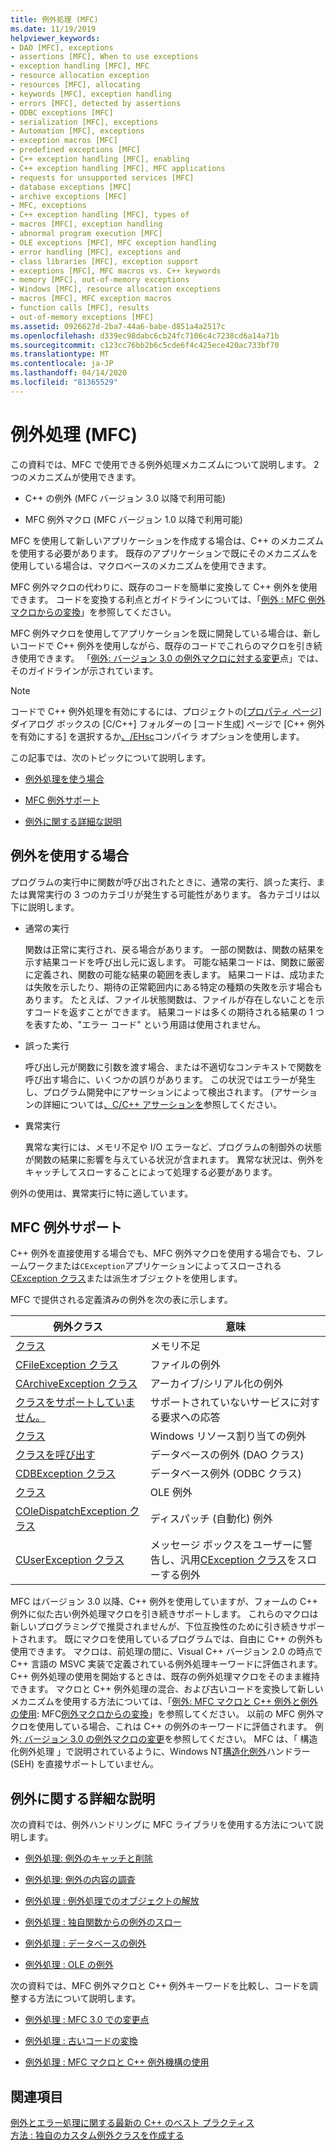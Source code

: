 ```yaml
---
title: 例外処理 (MFC)
ms.date: 11/19/2019
helpviewer_keywords:
- DAO [MFC], exceptions
- assertions [MFC], When to use exceptions
- exception handling [MFC], MFC
- resource allocation exception
- resources [MFC], allocating
- keywords [MFC], exception handling
- errors [MFC], detected by assertions
- ODBC exceptions [MFC]
- serialization [MFC], exceptions
- Automation [MFC], exceptions
- exception macros [MFC]
- predefined exceptions [MFC]
- C++ exception handling [MFC], enabling
- C++ exception handling [MFC], MFC applications
- requests for unsupported services [MFC]
- database exceptions [MFC]
- archive exceptions [MFC]
- MFC, exceptions
- C++ exception handling [MFC], types of
- macros [MFC], exception handling
- abnormal program execution [MFC]
- OLE exceptions [MFC], MFC exception handling
- error handling [MFC], exceptions and
- class libraries [MFC], exception support
- exceptions [MFC], MFC macros vs. C++ keywords
- memory [MFC], out-of-memory exceptions
- Windows [MFC], resource allocation exceptions
- macros [MFC], MFC exception macros
- function calls [MFC], results
- out-of-memory exceptions [MFC]
ms.assetid: 0926627d-2ba7-44a6-babe-d851a4a2517c
ms.openlocfilehash: d339ec98dabc6cb24fc7106c4c7238cd6a14a71b
ms.sourcegitcommit: c123cc76bb2b6c5cde6f4c425ece420ac733bf70
ms.translationtype: MT
ms.contentlocale: ja-JP
ms.lasthandoff: 04/14/2020
ms.locfileid: "81365529"
---
```

# <a name="exception-handling-in-mfc"></a>例外処理 (MFC)

この資料では、MFC で使用できる例外処理メカニズムについて説明します。 2 つのメカニズムが使用できます。

- C++ の例外 (MFC バージョン 3.0 以降で利用可能)

- MFC 例外マクロ (MFC バージョン 1.0 以降で利用可能)

MFC を使用して新しいアプリケーションを作成する場合は、C++ のメカニズムを使用する必要があります。 既存のアプリケーションで既にそのメカニズムを使用している場合は、マクロベースのメカニズムを使用できます。

MFC 例外マクロの代わりに、既存のコードを簡単に変換して C++ 例外を使用できます。 コードを変換する利点とガイドラインについては、「[例外 : MFC 例外マクロからの変換](../mfc/exceptions-converting-from-mfc-exception-macros.md)」を参照してください。

MFC 例外マクロを使用してアプリケーションを既に開発している場合は、新しいコードで C++ 例外を使用しながら、既存のコードでこれらのマクロを引き続き使用できます。 「[例外: バージョン 3.0 の例外マクロに対する変更](../mfc/exceptions-changes-to-exception-macros-in-version-3-0.md)点」では、そのガイドラインが示されています。

> [!NOTE]
> コードで C++ 例外処理を有効にするには、プロジェクトの[[プロパティ ページ](../build/reference/property-pages-visual-cpp.md)] ダイアログ ボックスの [C/C++] フォルダーの [コード生成] ページで [C++ 例外を有効にする] を選択するか[、/EHsc](../build/reference/eh-exception-handling-model.md)コンパイラ オプションを使用します。

この記事では、次のトピックについて説明します。

- [例外処理を使う場合](#_core_when_to_use_exceptions)

- [MFC 例外サポート](#_core_mfc_exception_support)

- [例外に関する詳細な説明](#_core_further_reading_about_exceptions)

## <a name="when-to-use-exceptions"></a><a name="_core_when_to_use_exceptions"></a>例外を使用する場合

プログラムの実行中に関数が呼び出されたときに、通常の実行、誤った実行、または異常実行の 3 つのカテゴリが発生する可能性があります。 各カテゴリは以下に説明します。

- 通常の実行

   関数は正常に実行され、戻る場合があります。 一部の関数は、関数の結果を示す結果コードを呼び出し元に返します。 可能な結果コードは、関数に厳密に定義され、関数の可能な結果の範囲を表します。 結果コードは、成功または失敗を示したり、期待の正常範囲内にある特定の種類の失敗を示す場合もあります。 たとえば、ファイル状態関数は、ファイルが存在しないことを示すコードを返すことができます。 結果コードは多くの期待される結果の 1 つを表すため、"エラー コード" という用語は使用されません。

- 誤った実行

   呼び出し元が関数に引数を渡す場合、または不適切なコンテキストで関数を呼び出す場合に、いくつかの誤りがあります。 この状況ではエラーが発生し、プログラム開発中にアサーションによって検出されます。 (アサーションの詳細については[、C/C++ アサーションを](/visualstudio/debugger/c-cpp-assertions)参照してください。

- 異常実行

   異常な実行には、メモリ不足や I/O エラーなど、プログラムの制御外の状態が関数の結果に影響を与えている状況が含まれます。 異常な状況は、例外をキャッチしてスローすることによって処理する必要があります。

例外の使用は、異常実行に特に適しています。

## <a name="mfc-exception-support"></a><a name="_core_mfc_exception_support"></a>MFC 例外サポート

C++ 例外を直接使用する場合でも、MFC 例外マクロを使用する場合でも、フレームワークまたは`CException`アプリケーションによってスローされる[CException クラス](../mfc/reference/cexception-class.md)または派生オブジェクトを使用します。

MFC で提供される定義済みの例外を次の表に示します。

|例外クラス|意味|
|---------------------|-------------|
|[クラス](../mfc/reference/cmemoryexception-class.md)|メモリ不足|
|[CFileException クラス](../mfc/reference/cfileexception-class.md)|ファイルの例外|
|[CArchiveException クラス](../mfc/reference/carchiveexception-class.md)|アーカイブ/シリアル化の例外|
|[クラスをサポートしていません。](../mfc/reference/cnotsupportedexception-class.md)|サポートされていないサービスに対する要求への応答|
|[クラス](../mfc/reference/cresourceexception-class.md)|Windows リソース割り当ての例外|
|[クラスを呼び出す](../mfc/reference/cdaoexception-class.md)|データベースの例外 (DAO クラス)|
|[CDBException クラス](../mfc/reference/cdbexception-class.md)|データベース例外 (ODBC クラス)|
|[クラス](../mfc/reference/coleexception-class.md)|OLE 例外|
|[COleDispatchException クラス](../mfc/reference/coledispatchexception-class.md)|ディスパッチ (自動化) 例外|
|[CUserException クラス](../mfc/reference/cuserexception-class.md)|メッセージ ボックスをユーザーに警告し、汎用[CException クラス](../mfc/reference/cexception-class.md)をスローする例外|

MFC はバージョン 3.0 以降、C++ 例外を使用していますが、フォームの C++ 例外に似た古い例外処理マクロを引き続きサポートします。 これらのマクロは新しいプログラミングで推奨されませんが、下位互換性のために引き続きサポートされます。 既にマクロを使用しているプログラムでは、自由に C++ の例外も使用できます。 マクロは、前処理の間に、Visual C++ バージョン 2.0 の時点で C++ 言語の MSVC 実装で定義されている例外処理キーワードに評価されます。 C++ 例外処理の使用を開始するときは、既存の例外処理マクロをそのまま維持できます。 マクロと C++ 例外処理の混合、および古いコードを変換して新しいメカニズムを使用する方法については、「[例外: MFC マクロと C++ 例外と例外の使用](../mfc/exceptions-using-mfc-macros-and-cpp-exceptions.md): MFC[例外マクロからの変換](../mfc/exceptions-converting-from-mfc-exception-macros.md)」を参照してください。 以前の MFC 例外マクロを使用している場合、これは C++ の例外のキーワードに評価されます。 例外[: バージョン 3.0 の例外マクロの変更](../mfc/exceptions-changes-to-exception-macros-in-version-3-0.md)を参照してください。 MFC は、「 構造化例外処理 」で説明されているように、Windows NT[構造化例外](/windows/win32/debug/structured-exception-handling)ハンドラー (SEH) を直接サポートしていません。

## <a name="further-reading-about-exceptions"></a><a name="_core_further_reading_about_exceptions"></a>例外に関する詳細な説明

次の資料では、例外ハンドリングに MFC ライブラリを使用する方法について説明します。

- [例外処理: 例外のキャッチと削除](../mfc/exceptions-catching-and-deleting-exceptions.md)

- [例外処理: 例外の内容の調査](../mfc/exceptions-examining-exception-contents.md)

- [例外処理 : 例外処理でのオブジェクトの解放](../mfc/exceptions-freeing-objects-in-exceptions.md)

- [例外処理 : 独自関数からの例外のスロー](../mfc/exceptions-throwing-exceptions-from-your-own-functions.md)

- [例外処理 : データベースの例外](../mfc/exceptions-database-exceptions.md)

- [例外処理 : OLE の例外](../mfc/exceptions-ole-exceptions.md)

次の資料では、MFC 例外マクロと C++ 例外キーワードを比較し、コードを調整する方法について説明します。

- [例外処理 : MFC 3.0 での変更点](../mfc/exceptions-changes-to-exception-macros-in-version-3-0.md)

- [例外処理 : 古いコードの変換](../mfc/exceptions-converting-from-mfc-exception-macros.md)

- [例外処理 : MFC マクロと C++ 例外機構の使用](../mfc/exceptions-using-mfc-macros-and-cpp-exceptions.md)

## <a name="see-also"></a>関連項目

[例外とエラー処理に関する最新の C++ のベスト プラクティス](../cpp/errors-and-exception-handling-modern-cpp.md)<br/>
[方法 : 独自のカスタム例外クラスを作成する](https://go.microsoft.com/fwlink/p/?linkid=128045)
